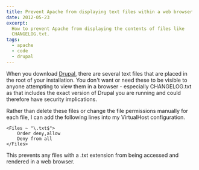 ```yaml
---
title: Prevent Apache from displaying text files within a web browser
date: 2012-05-23
excerpt:
  How to prevent Apache from displaying the contents of files like
  CHANGELOG.txt.
tags:
  - apache
  - code
  - drupal
---
```


When you download [Drupal](http://drupal.org/project/drupal), there are several
text files that are placed in the root of your installation. You don't want or
need these to be visible to anyone attempting to view them in a browser -
especially CHANGELOG.txt as that includes the exact version of Drupal you are
running and could therefore have security implications.

Rather than delete these files or change the file permissions manually for each
file, I can add the following lines into my VirtualHost configuration.

```language-apacheconf
<Files ~ "\.txt$">
    Order deny,allow
    Deny from all
</Files>
```

This prevents any files with a .txt extension from being accessed and rendered
in a web browser.

